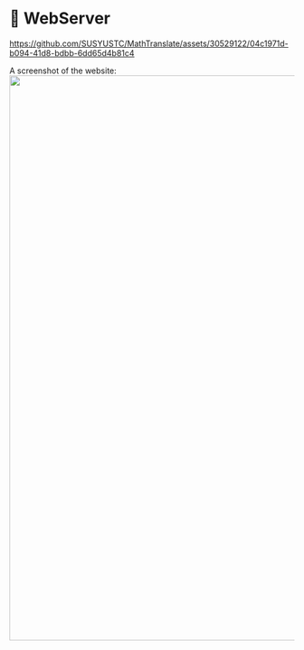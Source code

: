 # 👀 WebServer  

https://github.com/SUSYUSTC/MathTranslate/assets/30529122/04c1971d-b094-41d8-bdbb-6dd65d4b81c4

A screenshot of the website:
<img src="https://github.com/SUSYUSTC/MathTranslate/assets/30529122/edbba192-76e2-4b82-827e-11898f3cc5eb" width="1000">